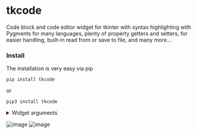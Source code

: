 # tkcode
Code block and code editor widget for tkinter with syntax highlighting with Pygments for many languages, plenty of property getters and setters, for easier handling, built-in read from or save to file, and many more...


### Install
The installation is very easy via pip

```
pip install tkcode
```
or
```
pip3 install tkcode
```


<details>
<summary>Widget arguments</summary>

Arguments | Description | Type | Default (on X11)
-|-|-|-
`autofocus` | If True the widget will automatically get focus on initialization. | bool | False
`autoseparators` | If this option is True and the `undo` option is set, the separators are automatically added to the undo stack after each insertion or deletion. | bool | True
`bg` or `background` | 	The default background color of the text widget. The option might overwritten by the style configuration file. | str | #ffffff
`bd` or `borderwidth` | The width of the border around the text widget. The option might overwritten by the style configuration file.  | int | 2
`blockcursor` | If True the insertion cursor should be a character-sized rectangle. In the `CodeEditor` widget you can change between block, and line cursor with the `Insert` key. | bool | False
`cursor` | The cursor used inside the widget. See https://www.tcl.tk/man/tcl/TkCmd/cursors.html for a full list of cursors. | str | xterm
`endline` | Specifies an integer line index representing the line of the underlying textual data store that should be just after the last line contained in the widget. This allows a text widget to reflect only a portion of a larger piece of text. If instead of an integer an empty string is given, it will configure the widget to end at the very last line in the textual data store. | int | ""
`exportselection` | Normally, text selected within a text widget is exported to be the selection in the window manager. Set exportselection=0 if you don't want that behavior. | int | 1
`font` | The default font for text inserted into the widget. | tuple | ("monospace", 10)
`fg` or `foreground` | The color used for text (and bitmaps) within the widget. The option might overwritten by the style configuration file. | str | #000000
`height` | The height of the widget in lines (not pixels!), measured according to the current font size. | int | 24
`highlightbackground` | The color of the focus highlight when the text widget does not have focus. The option might overwritten by the style configuration file. | str | #d9d9d9
`highlightcolor` | The color of the focus highlight when the text widget has the focus. The option might overwritten by the style configuration file. | str | #000000
`highlighter` | | str | mariana
`highlightthickness` | The thickness of the focus highlight. Default is 1. Set this option to 0 to suppress display of the focus highlight. The option might overwritten by the style configuration file. | int | 1
`inactiveselectbackground` | Specifies the color to use for the selection when the window does not have the input focus. If empty, then no selection is shown when the window does not have the focus. The option might overwritten by the style configuration file. | str | #c3c3c3
`insertbackground` | The color of the insertion cursor. The option might overwritten by the style configuration file. | str | #000000
`insertborderwidth` | Size of the 3-D border around the insertion cursor. The option might overwritten by the style configuration file. | int | 0
`insertofftime` | The number of milliseconds the insertion cursor is off during its blink cycle. Set this option to zero to turn off blinking. | int | 300
`insertontime` | The number of milliseconds the insertion cursor is on during its blink cycle. | int | 600
`insertwidth` | Width of the insertion cursor (its height is determined by the tallest item in its line). | int | 2
`insertunfocussed` | Specifies how to display the insertion cursor when the widget does not have the focus. Valid values: `none` which means to not display the cursor, `hollow` which means to display a hollow box, or `solid` which means to display a solid box. The option might overwritten by the style configuration file. | str | none
`language` | Syntax highlighting language. Supported languages: `ada`, `c`, `css`, `c#`, `c++,` `dart`, `delphi`, `go`, `haskell`, `html`, `java`, `javascript`, `kotlin`, `lisp`, `lua`, `matlab`, `objective-c`, `perl`, `php`, `python`, `r`, `ruby`, `swift`, `tcl`, `typescript` | str | python
`maxundo` | This option sets the maximum number of operations retained on the undo stack. Set this option to -1 to specify an unlimited number of entries in the undo stack. | int | 0
`padx` | The size of the internal padding added to the left and right of the text area. | int | 1
`pady` | The size of the internal padding added above and below the text area. | int | 1
`relief` | The 3-D appearance of the text widget. | str | sunken
`selectbackground` | The background color to use displaying selected text. The option might overwritten by the style configuration file. | str | #c3c3c3
`selectborderwidth` | The width of the border to use around selected text. The option might overwritten by the style configuration file. | int | 0
`selectforeground` | The foreground color to use displaying selected text. The option might overwritten by the style configuration file. | str | #000000
`setgrid` | Specifies a boolean value that determines whether this widget controls the resizing grid for its top-level window. This option is typically used in text widgets, where the information in the widget has a natural size (the size of a character) and it makes sense for the window's dimensions to be integral numbers of these units. These natural window sizes form a grid. If this option is set to `True` then the widget will communicate with the window manager so that when the user interactively resizes the top-level window that contains the widget, the dimensions of the window will be displayed to the user in grid units and the window size will be constrained to integral numbers of grid units. See https://www.tcl.tk/man/tcl8.5/TkLib/SetGrid.html for more info. | bool | False
`spacing1` | Requests additional space above each text line in the widget, using any of the standard forms for screen distances. If a line wraps, this option only applies to the first line on the display. This option may be overridden with -spacing1 options in tags. | int | 0
`spacing2` | For lines that wrap (so that they cover more than one line on the display) this option specifies additional space to provide between the display lines that represent a single line of text. The value may have any of the standard forms for screen distances. This option may be overridden with -spacing2 options in tags. | int | 0
`spacing3` | Requests additional space below each text line in the widget, using any of the standard forms for screen distances. If a line wraps, this option only applies to the last line on the display. This option may be overridden with -spacing3 options in tags. | int | 0
`startline` | Specifies an integer line index representing the first line of the underlying textual data store that should be contained in the widget. This allows a text widget to reflect only a portion of a larger piece of text. Instead of an integer, the empty string can be provided to this configuration option, which will configure the widget to start at the very first line in the textual data store. | int | ""
! `state` !| Determines whether the textbox is editable or not. Don't use it for CodeBlock. | str | normal (CodeEditor), disabled (CodeBlock)
`tabs` | The size of a tab, note that unlike a plain textwidget, it should not be specified in screen distance, but in characters (`ch`) | str | 4ch
`tabstyle` | Specifies how to interpret the relationship between tab stops on a line and tabs in the text of that line. The value must be tabular or wordprocessor. Note that tabs are interpreted as they are encountered in the text. If the tab style is tabular then the n'th tab character in the line's text will be associated with the n'th tab stop defined for that line. If the tab character's x coordinate falls to the right of the n'th tab stop, then a gap of a single space will be inserted as a fallback. If the tab style is wordprocessor then any tab character being laid out will use (and be defined by) the first tab stop to the right of the preceding characters already laid out on that line. | str | tabular
`takefocus` | Determines whether the window accepts the focus during keyboard traversal (`Tab` or `Shift-Tab`). A value of `False` means that the window should be skipped entirely during keyboard traversal. `True` means that the window should receive the input focus as long as it is viewable (it and all of its ancestors are mapped). An empty string value for the option means that the traversal scripts make the decision about whether or not to focus on the window. | bool / empty string | ""
`undo` | Specifies a boolean that says whether the undo mechanism is active or not. | bool | False
`width` | The width of the widget in characters (not pixels!), measured according to the current font size. | int | 80
! `wrap` !| Specifies how to handle lines in the text that are too long to be displayed in a single line of the text's window. Valid values: `wrap` means that each line of text appears as exactly one line on the screen; extra characters that do not fit on the screen are not displayed. In `char` mode each line of text will be broken up into several screen lines if necessary to keep all the characters visible. In char mode a screen line break may occur after any character; in word mode a line break will only be made at word boundaries. In `CodeEditor` and `CodeBlock` this option is explicitly set to `none`. | str | none
! `xscrollcommand` !| Don't use it for CodeBlock. | callable | ""
! `yscrollcommand` !| Don't use it for CodeBlock. | callable | ""

</details>

![image](https://user-images.githubusercontent.com/77941087/123085590-b1afd800-d422-11eb-9c78-e929e202c53f.png)
![image](https://user-images.githubusercontent.com/77941087/123086076-49adc180-d423-11eb-9132-c17de1b05516.png)